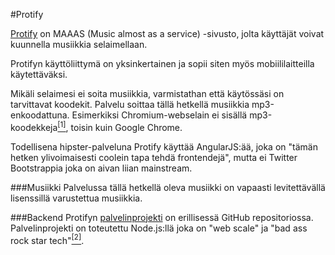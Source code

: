 #Protify

[Protify](http://loezi.fi/protify) on MAAAS (Music almost as a service) -sivusto, jolta käyttäjät voivat kuunnella musiikkia selaimellaan.

Protifyn käyttöliittymä on yksinkertainen ja sopii siten myös mobiililaitteilla käytettäväksi.

Mikäli selaimesi ei soita musiikkia, varmistathan että käytössäsi on tarvittavat koodekit. Palvelu soittaa tällä hetkellä musiikkia mp3-enkoodattuna. Esimerkiksi Chromium-webselain ei sisällä mp3-koodekkeja[<sup>[1]</sup>](http://www.chromium.org/audio-video), toisin kuin Google Chrome.

Todellisena hipster-palveluna Protify käyttää AngularJS:ää, joka on "tämän hetken ylivoimaisesti coolein tapa tehdä frontendejä", mutta ei Twitter Bootstrappia joka on aivan liian mainstream.

###Musiikki
Palvelussa tällä hetkellä oleva musiikki on vapaasti levitettävällä lisenssillä varustettua musiikkia.

###Backend
Protifyn [palvelinprojekti](https://github.com/Protify/backend) on erillisessä GitHub repositoriossa. Palvelinprojekti on toteutettu Node.js:llä joka on "web scale" ja "bad ass rock star tech"[<sup>[2]</sup>](http://s.loezi.fi/nodejs).
